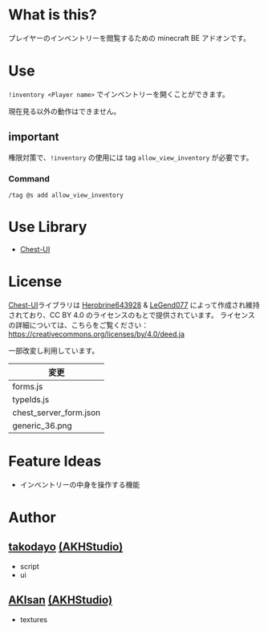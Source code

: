 # What is this?

プレイヤーのインベントリーを閲覧するための minecraft BE アドオンです。

# Use

`!inventory <Player name>` でインベントリーを開くことができます。

現在見る以外の動作はできません。

## important

権限対策で、`!inventory` の使用には tag `allow_view_inventory` が必要です。

### Command

`/tag @s add allow_view_inventory`

# Use Library

-   [Chest-UI](https://github.com/Herobrine643928/Chest-UI)

# License

[Chest-UI](https://github.com/Herobrine643928/Chest-UI)ライブラリは [Herobrine643928](https://github.com/Herobrine643928) & [LeGend077](https://github.com/LeGend077) によって作成され維持されており、CC BY 4.0 のライセンスのもとで提供されています。
ライセンスの詳細については、こちらをご覧ください：https://creativecommons.org/licenses/by/4.0/deed.ja

一部改変し利用しています。

| 変更                   |
| ---------------------- |
| forms.js               |
| typeIds.js             |
| chest_server_form.json |
| generic_36.png         |

# Feature Ideas

-   インベントリーの中身を操作する機能

# Author

## [takodayo](https://github.com/tako-dayo8) [(AKHStudio)](https://github.com/AKHstudio)

-   script
-   ui

## [AKIsan](https://github.com/AKIsan0725) [(AKHStudio)](https://github.com/AKHstudio)

-   textures
